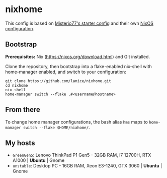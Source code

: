 # nixhome

This config is based on [Misterio77's starter config](https://github.com/Misterio77/nix-starter-configs) and their own [NixOS configuration](https://github.com/Misterio77/nix-config).

## Bootstrap

**Prerequisites:** Nix (https://nixos.org/download.html) and Git installed.

Clone the repository, then bootstrap into a flake-enabled nix-shell with home-manager enabled, and switch to your configuration:

```
git clone https://github.com/lanice/nixhome.git
cd nixhome
nix-shell
home-manager switch --flake .#<username@hostname>
```

## From there

To change home manager configurations, the bash alias `hms` maps to `home-manager switch --flake $HOME/nixhome/`.

## My hosts

- `GreenGen5`: Lenovo ThinkPad P1 Gen5 - 32GB RAM, i7 12700H, RTX A1000 | **Ubuntu** | Gnome
- `unstable`: Desktop PC - 16GB RAM, Xeon E3-1240, GTX 3060 | **Ubuntu** | Gnome
